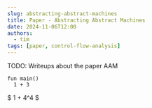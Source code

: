 ```yaml
---
slug: abstracting-abstract-machines
title: Paper - Abstracting Abstract Machines
date: 2024-11-06T12:00
authors: 
  - tim
tags: [paper, control-flow-analysis]
---
```


TODO: Writeups about the paper AAM

```koka
fun main()
  1 + 3
```

$ 1 + 4^4 $